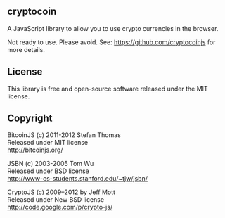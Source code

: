 cryptocoin
----------

A JavaScript library to allow you to use crypto currencies in the browser.

Not ready to use. Please avoid. See: https://github.com/cryptocoinjs for more details.



License
-------

This library is free and open-source software released under the MIT
license.



Copyright
---------

BitcoinJS (c) 2011-2012 Stefan Thomas  
Released under MIT license  
http://bitcoinjs.org/

JSBN (c) 2003-2005 Tom Wu  
Released under BSD license  
http://www-cs-students.stanford.edu/~tjw/jsbn/

CryptoJS (c) 2009–2012 by Jeff Mott  
Released under New BSD license  
http://code.google.com/p/crypto-js/
